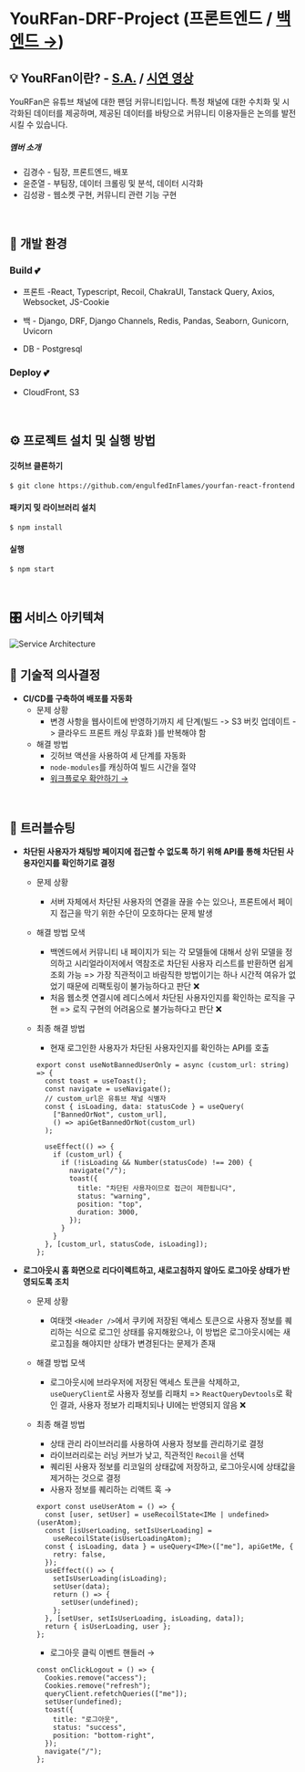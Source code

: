 # YouRFan-DRF-Project (프론트엔드 / <a href="https://github.com/engulfedInFlames/yourfan-backend">백엔드 →</a>)

## 💡 YouRFan이란? - <a href="https://www.notion.so/YouRFan-2bb68cf96de6415eb4686b7508e5cfa2?pvs=4">S.A.</a> / <a href="https://studio.youtube.com/video/7daqgqPzxQM/edit">시연 영상</a>

YouRFan은 유튜브 채널에 대한 팬덤 커뮤니티입니다. 특정 채널에 대한 수치화 및 시각화된 데이터를 제공하며, 제공된 데이터를 바탕으로 커뮤니티 이용자들은 논의를 발전시킬 수 있습니다.

##### 멤버 소개

- 김경수 - 팀장, 프론트엔드, 배포
- 윤준열 - 부팀장, 데이터 크롤링 및 분석, 데이터 시각화
- 김성광 - 웹소켓 구현, 커뮤니티 관련 기능 구현

<br>

## 🔩 개발 환경

### Build 💕

- 프론트 -React, Typescript, Recoil, ChakraUI, Tanstack Query, Axios, Websocket, JS-Cookie

- 백 - Django, DRF, Django Channels, Redis, Pandas, Seaborn, Gunicorn, Uvicorn

- DB - Postgresql

### Deploy 💕

- CloudFront, S3

<br>

## ⚙️ 프로젝트 설치 및 실행 방법

#### 깃허브 클론하기

```bash
$ git clone https://github.com/engulfedInFlames/yourfan-react-frontend.git
```

#### 패키지 밎 라이브러리 설치

```bash
$ npm install
```

#### 실행

```bash
$ npm start
```

<br>

## 🎛️ 서비스 아키텍쳐

![Service Architecture](https://imagedelivery.net/0LpbCRndcZjwIKnq2dWrKQ/a88559c5-eb98-48de-f1d1-e79434f7b100/public)

## 🤔 기술적 의사결정

- <b>CI/CD를 구축하여 배포를 자동화</b>
  - 문제 상황
    - 변경 사항을 웹사이트에 반영하기까지 세 단계(빌드 -> S3 버킷 업데이트 -> 클라우드 프론트 캐싱 무효화 )를 반복해야 함
  - 해결 방법
    - 깃허브 액션을 사용하여 세 단계를 자동화
    - `node-modules`를 캐싱하여 빌드 시간을 절약
    - [워크플로우 확안하기 →](https://github.com/engulfedInFlames/yourfan-react-frontend/blob/deploy/.github/workflows/deploy.yaml)

<br/>

## 🥸 트러블슈팅

- <b>차단된 사용자가 채팅방 페이지에 접근할 수 없도록 하기 위해 API를 통해 차단된 사용자인지를 확인하기로 결정</b>

  - 문제 상황
    - 서버 자체에서 차단된 사용자의 연결을 끊을 수는 있으나, 프론트에서 페이지 접근을 막기 위한 수단이 모호하다는 문제 발생
  - 해결 방법 모색
    - 백엔드에서 커뮤니티 내 페이지가 되는 각 모델들에 대해서 상위 모델을 정의하고 시리얼라이저에서 역참조로 차단된 사용자 리스트를 반환하면 쉽게 조회 가능 => 가장 직관적이고 바람직한 방법이기는 하나 시간적 여유가 없었기 때문에 리팩토링이 불가능하다고 판단 ❌
    - 처음 웹소켓 연결시에 레디스에서 차단된 사용자인지를 확인하는 로직을 구현 => 로직 구현의 어려움으로 불가능하다고 판단 ❌
  - 최종 해결 방법

    - 현재 로그인한 사용자가 차단된 사용자인지를 확인하는 API를 호출

    ```tsx
    export const useNotBannedUserOnly = async (custom_url: string) => {
      const toast = useToast();
      const navigate = useNavigate();
      // custom_url은 유튜브 채널 식별자
      const { isLoading, data: statusCode } = useQuery(
        ["BannedOrNot", custom_url],
        () => apiGetBannedOrNot(custom_url)
      );

      useEffect(() => {
        if (custom_url) {
          if (!isLoading && Number(statusCode) !== 200) {
            navigate("/");
            toast({
              title: "차단된 사용자이므로 접근이 제한됩니다",
              status: "warning",
              position: "top",
              duration: 3000,
            });
          }
        }
      }, [custom_url, statusCode, isLoading]);
    };
    ```

- <b>로그아웃시 홈 화면으로 리다이렉트하고, 새로고침하지 않아도 로그아웃 상태가 반영되도록 조치</b>

  - 문제 상황
    - 여태껏 `<Header />`에서 쿠키에 저장된 액세스 토큰으로 사용자 정보를 퀘리하는 식으로 로그인 상태를 유지해왔으나, 이 방법은 로그아웃시에는 새로고침을 해야지만 상태가 변경된다는 문제가 존재
  - 해결 방법 모색
    - 로그아웃시에 브라우저에 저장된 액세스 토큰을 삭제하고, `useQueryClient`로 사용자 정보를 리패치 => `ReactQueryDevtools`로 확인 결과, 사용자 정보가 리패치되나 UI에는 반영되지 않음 ❌
  - 최종 해결 방법

    - 상태 관리 라이브러리를 사용하여 사용자 정보를 관리하기로 결정
    - 라이브러리로는 러닝 커브가 낮고, 직관적인 `Recoil`을 선택
    - 퀘리된 사용자 정보를 리코일의 상태값에 저장하고, 로그아웃시에 상태값을 제거하는 것으로 결정
    - 사용자 정보를 퀘리하는 리액트 훅 →

    ```tsx
    export const useUserAtom = () => {
      const [user, setUser] = useRecoilState<IMe | undefined>(userAtom);
      const [isUserLoading, setIsUserLoading] =
        useRecoilState(isUserLoadingAtom);
      const { isLoading, data } = useQuery<IMe>(["me"], apiGetMe, {
        retry: false,
      });
      useEffect(() => {
        setIsUserLoading(isLoading);
        setUser(data);
        return () => {
          setUser(undefined);
        };
      }, [setUser, setIsUserLoading, isLoading, data]);
      return { isUserLoading, user };
    };
    ```

    - 로그아웃 클릭 이벤트 핸들러 →

    ```tsx
    const onClickLogout = () => {
      Cookies.remove("access");
      Cookies.remove("refresh");
      queryClient.refetchQueries(["me"]);
      setUser(undefined);
      toast({
        title: "로그아웃",
        status: "success",
        position: "bottom-right",
      });
      navigate("/");
    };
    ```
